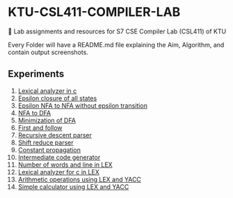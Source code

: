 # KTU-CSL411-COMPILER-LAB

 📝 Lab assignments and resources for S7 CSE Compiler Lab (CSL411) of KTU

 Every Folder will have a README.md file explaining the Aim, Algorithm, and contain output screenshots.
 ## Experiments
 1. [Lexical analyzer in c](https://github.com/SRA-V/KTU-CSL411-COMPILER-LAB/tree/main/experiments/lexical%20analyzer)
 2. [Epsilon closure of all states](https://github.com/SRA-V/KTU-CSL411-COMPILER-LAB/tree/main/experiments/epsilon%20closure%20of%20all%20states)
 3. [Epsilon NFA to NFA without epsilon transition](https://github.com/SRA-V/KTU-CSL411-COMPILER-LAB/tree/main/experiments/epsilon%20NFA%20to%20NFA)
 4. [NFA to DFA](https://github.com/SRA-V/KTU-CSL411-COMPILER-LAB/tree/main/experiments/NFA%20to%20DFA)
 5. [Minimization of DFA](https://github.com/SRA-V/KTU-CSL411-COMPILER-LAB/tree/main/experiments/minization%20of%20DFA)
 6. [First and follow](https://github.com/SRA-V/KTU-CSL411-COMPILER-LAB/tree/main/experiments/first%20and%20follow)
 7. [Recursive descent parser](https://github.com/SRA-V/KTU-CSL411-COMPILER-LAB/tree/main/experiments/recursive%20descent%20parser)
 8. [Shift reduce parser](https://github.com/SRA-V/KTU-CSL411-COMPILER-LAB/tree/main/experiments/shift%20reduce%20parser)
 9. [Constant propagation](https://github.com/SRA-V/KTU-CSL411-COMPILER-LAB/tree/main/experiments/constant%20propagation)
 10. [Intermediate code generator](https://github.com/SRA-V/KTU-CSL411-COMPILER-LAB/tree/main/experiments/intermediate%20code)
 11. [Number of words and line in LEX](https://github.com/SRA-V/KTU-CSL411-COMPILER-LAB/tree/main/experiments/lex%20count%20words%20lines)
 12. [Lexical analyzer for c in LEX](https://github.com/SRA-V/KTU-CSL411-COMPILER-LAB/tree/main/experiments/lex%20lexical%20analyzer)
 13. [Arithmetic operations using LEX and YACC](https://github.com/SRA-V/KTU-CSL411-COMPILER-LAB/tree/main/experiments/yacc%20arithmetic%20operations)
 14. [Simple calculator using LEX and YACC](https://github.com/SRA-V/KTU-CSL411-COMPILER-LAB/tree/main/experiments/yacc%20calculator)
